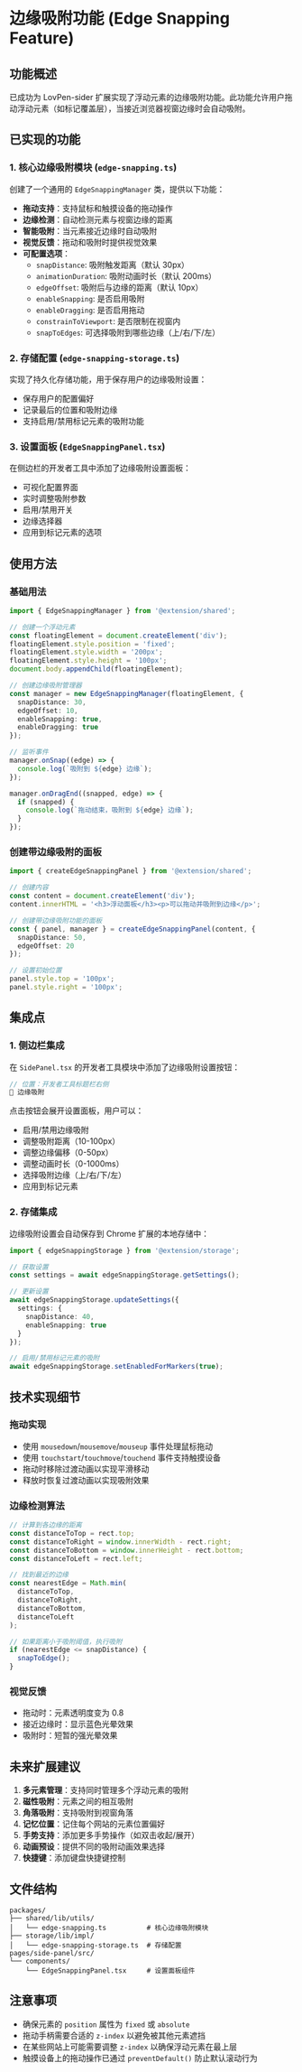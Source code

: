 # 边缘吸附功能 (Edge Snapping Feature)

## 功能概述

已成功为 LovPen-sider 扩展实现了浮动元素的边缘吸附功能。此功能允许用户拖动浮动元素（如标记覆盖层），当接近浏览器视窗边缘时会自动吸附。

## 已实现的功能

### 1. 核心边缘吸附模块 (`edge-snapping.ts`)

创建了一个通用的 `EdgeSnappingManager` 类，提供以下功能：

- **拖动支持**：支持鼠标和触摸设备的拖动操作
- **边缘检测**：自动检测元素与视窗边缘的距离
- **智能吸附**：当元素接近边缘时自动吸附
- **视觉反馈**：拖动和吸附时提供视觉效果
- **可配置选项**：
  - `snapDistance`: 吸附触发距离（默认 30px）
  - `animationDuration`: 吸附动画时长（默认 200ms）
  - `edgeOffset`: 吸附后与边缘的距离（默认 10px）
  - `enableSnapping`: 是否启用吸附
  - `enableDragging`: 是否启用拖动
  - `constrainToViewport`: 是否限制在视窗内
  - `snapToEdges`: 可选择吸附到哪些边缘（上/右/下/左）

### 2. 存储配置 (`edge-snapping-storage.ts`)

实现了持久化存储功能，用于保存用户的边缘吸附设置：

- 保存用户的配置偏好
- 记录最后的位置和吸附边缘
- 支持启用/禁用标记元素的吸附功能

### 3. 设置面板 (`EdgeSnappingPanel.tsx`)

在侧边栏的开发者工具中添加了边缘吸附设置面板：

- 可视化配置界面
- 实时调整吸附参数
- 启用/禁用开关
- 边缘选择器
- 应用到标记元素的选项

## 使用方法

### 基础用法

```typescript
import { EdgeSnappingManager } from '@extension/shared';

// 创建一个浮动元素
const floatingElement = document.createElement('div');
floatingElement.style.position = 'fixed';
floatingElement.style.width = '200px';
floatingElement.style.height = '100px';
document.body.appendChild(floatingElement);

// 创建边缘吸附管理器
const manager = new EdgeSnappingManager(floatingElement, {
  snapDistance: 30,
  edgeOffset: 10,
  enableSnapping: true,
  enableDragging: true
});

// 监听事件
manager.onSnap((edge) => {
  console.log(`吸附到 ${edge} 边缘`);
});

manager.onDragEnd((snapped, edge) => {
  if (snapped) {
    console.log(`拖动结束，吸附到 ${edge} 边缘`);
  }
});
```

### 创建带边缘吸附的面板

```typescript
import { createEdgeSnappingPanel } from '@extension/shared';

// 创建内容
const content = document.createElement('div');
content.innerHTML = '<h3>浮动面板</h3><p>可以拖动并吸附到边缘</p>';

// 创建带边缘吸附功能的面板
const { panel, manager } = createEdgeSnappingPanel(content, {
  snapDistance: 50,
  edgeOffset: 20
});

// 设置初始位置
panel.style.top = '100px';
panel.style.right = '100px';
```

## 集成点

### 1. 侧边栏集成

在 `SidePanel.tsx` 的开发者工具模块中添加了边缘吸附设置按钮：

```typescript
// 位置：开发者工具标题栏右侧
🧲 边缘吸附
```

点击按钮会展开设置面板，用户可以：
- 启用/禁用边缘吸附
- 调整吸附距离（10-100px）
- 调整边缘偏移（0-50px）
- 调整动画时长（0-1000ms）
- 选择吸附边缘（上/右/下/左）
- 应用到标记元素

### 2. 存储集成

边缘吸附设置会自动保存到 Chrome 扩展的本地存储中：

```typescript
import { edgeSnappingStorage } from '@extension/storage';

// 获取设置
const settings = await edgeSnappingStorage.getSettings();

// 更新设置
await edgeSnappingStorage.updateSettings({
  settings: {
    snapDistance: 40,
    enableSnapping: true
  }
});

// 启用/禁用标记元素的吸附
await edgeSnappingStorage.setEnabledForMarkers(true);
```

## 技术实现细节

### 拖动实现

- 使用 `mousedown`/`mousemove`/`mouseup` 事件处理鼠标拖动
- 使用 `touchstart`/`touchmove`/`touchend` 事件支持触摸设备
- 拖动时移除过渡动画以实现平滑移动
- 释放时恢复过渡动画以实现吸附效果

### 边缘检测算法

```typescript
// 计算到各边缘的距离
const distanceToTop = rect.top;
const distanceToRight = window.innerWidth - rect.right;
const distanceToBottom = window.innerHeight - rect.bottom;
const distanceToLeft = rect.left;

// 找到最近的边缘
const nearestEdge = Math.min(
  distanceToTop,
  distanceToRight,
  distanceToBottom,
  distanceToLeft
);

// 如果距离小于吸附阈值，执行吸附
if (nearestEdge <= snapDistance) {
  snapToEdge();
}
```

### 视觉反馈

- 拖动时：元素透明度变为 0.8
- 接近边缘时：显示蓝色光晕效果
- 吸附时：短暂的强光晕效果

## 未来扩展建议

1. **多元素管理**：支持同时管理多个浮动元素的吸附
2. **磁性吸附**：元素之间的相互吸附
3. **角落吸附**：支持吸附到视窗角落
4. **记忆位置**：记住每个网站的元素位置偏好
5. **手势支持**：添加更多手势操作（如双击收起/展开）
6. **动画预设**：提供不同的吸附动画效果选择
7. **快捷键**：添加键盘快捷键控制

## 文件结构

```
packages/
├── shared/lib/utils/
│   └── edge-snapping.ts          # 核心边缘吸附模块
├── storage/lib/impl/
│   └── edge-snapping-storage.ts  # 存储配置
pages/side-panel/src/
└── components/
    └── EdgeSnappingPanel.tsx     # 设置面板组件
```

## 注意事项

- 确保元素的 `position` 属性为 `fixed` 或 `absolute`
- 拖动手柄需要合适的 `z-index` 以避免被其他元素遮挡
- 在某些网站上可能需要调整 `z-index` 以确保浮动元素在最上层
- 触摸设备上的拖动操作已通过 `preventDefault()` 防止默认滚动行为